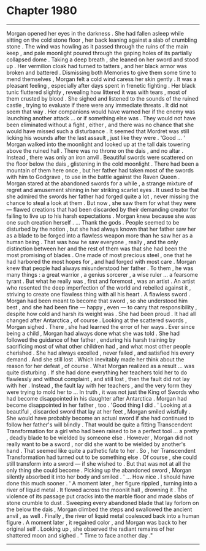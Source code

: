 
# Chapter 1980


---

Morgan opened her eyes in the darkness . She had fallen asleep while sitting on the cold stone floor , her back leaning against a slab of crumbling stone . The wind was howling as it passed through the ruins of the main keep , and pale moonlight poured through the gaping holes of its partially collapsed dome . Taking a deep breath , she leaned on her sword and stood up . Her vermilion cloak had turned to tatters , and her black armor was broken and battered . Dismissing both Memories to give them some time to mend themselves , Morgan felt a cold wind caress her skin gently . It was a pleasant feeling , especially after days spent in frenetic fighting .
Her black tunic fluttered slightly , revealing how littered it was with tears , most of them crusted by blood . She sighed and listened to the sounds of the ruined castle , trying to evaluate if there were any immediate threats . It did not seem that way . Her companions would have warned her if the enemy was launching another attack … or if something else was . They would not have been eliminated without a fight , either , and there was no chance that she would have missed such a disturbance .
It seemed that Mordret was still licking his wounds after the last assault , just like they were .
'Good ... '
Morgan walked into the moonlight and looked up at the tall dais towering above the ruined hall . There was no throne on the dais , and no altar . Instead , there was only an iron anvil . Beautiful swords were scattered on the floor below the dais , glistening in the cold moonlight . There had been a mountain of them here once , but her father had taken most of the swords with him to Godgrave , to use in the battle against the Raven Queen .
Morgan stared at the abandoned swords for a while , a strange mixture of regret and amusement shining in her striking scarlet eyes . It used to be that she admired the swords her father had forged quite a lot , never missing the chance to steal a look at them . But now , she saw them for what they were — flawed creations that had been discarded by their demanding creator for failing to live up to his harsh expectations . Morgan knew because she was one such creation herself . … Thank the gods .
People seemed to be disturbed by the notion , but she had always known that her father saw her as a blade to be forged into a flawless weapon more than he saw her as a human being . That was how he saw everyone , really , and the only distinction between her and the rest of them was that she had been the most promising of blades . One made of most precious steel , one that he had harbored the most hopes for , and had forged with most care .
Morgan knew that people had always misunderstood her father . To them , he was many things : a great warrior , a genius sorcerer , a wise ruler … a fearsome tyrant . But what he really was , first and foremost , was an artist . An artist who resented the deep imperfection of the world and rebelled against it , striving to create one flawless thing with all his heart . A flawless sword . Morgan had been meant to become that sword , so she understood him best , and she had been fine — happy , even — to carry that responsibility , despite how cold and harsh its weight was . She had been proud . It had all changed after Antarctica , of course .
Looking at the scattered swords , Morgan sighed . There , she had learned the error of her ways . Ever since being a child , Morgan had always done what she was told . She had followed the guidance of her father , enduring his harsh training by sacrificing most of what other children had , and what most other people cherished . She had always excelled , never failed , and satisfied his every demand . And she still lost . Which inevitably made her think about the reason for her defeat , of course . What Morgan realized as a result … was quite disturbing . If she had done everything her teachers told her to do flawlessly and without complaint , and still lost , then the fault did not lay with her .
Instead , the fault lay with her teachers , and the very form they were trying to mold her to … In truth , it was not just the King of Swords who had become disappointed in his daughter after Antarctica . Morgan had become disappointed in her father , too .
'Good thing I did . '
Looking at a beautiful , discarded sword that lay at her feet , Morgan smiled wistfully . She would have probably become an actual sword if she had continued to follow her father's will blindly . That would be quite a fitting Transcendent Transformation for a girl who had been raised to be a perfect tool … a pretty , deadly blade to be wielded by someone else . However , Morgan did not really want to be a sword , nor did she want to be wielded by another's hand . That seemed like quite a pathetic fate to her .
So , her Transcendent Transformation had turned out to be something else . Of course , she could still transform into a sword — if she wished to .
But that was not at all the only thing she could become . Picking up the abandoned sword , Morgan silently absorbed it into her body and smiled . ' ... How nice . I should have done this much sooner . ' A moment later , her figure rippled , turning into a river of liquid metal . It flowed across the moonlit hall , drowning it . The violence of its passage put cracks into the marble floor and made slabs of stone crumble to dust . Sweeping every abandoned blade that lay forlorn on the below the dais , Morgan climbed the steps and swallowed the ancient anvil , as well . Finally , the river of liquid metal coalesced back into a human figure . A moment later , it regained color , and Morgan was back to her original self . Looking up , she observed the radiant remains of her shattered moon and sighed . " Time to face another day ."

---

